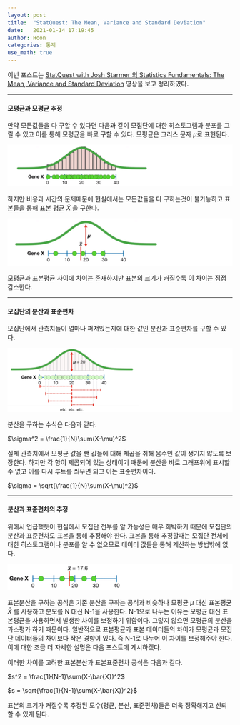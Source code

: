 ```yaml
---
layout: post
title:  "StatQuest: The Mean, Variance and Standard Deviation"
date:   2021-01-14 17:19:45
author: Hoon
categories: 통계
use_math: true
---
```


이번 포스트는 [StatQuest with Josh Starmer 의 Statistics Fundamentals: The Mean, Variance and Standard Deviation](https://www.youtube.com/watch?v=SzZ6GpcfoQY&list=PLblh5JKOoLUK0FLuzwntyYI10UQFUhsY9&index=5) 영상을 보고 정리하였다. 

----

#### 모평균과 모평균 추정

만약 모든값들을 다 구할 수 있다면 다음과 같이 모집단에 대한 히스토그램과 분포를 그릴 수 있고 이를 통해 모평균을 바로 구할 수 있다. 모평균은 그리스 문자 $\mu$로 표현된다.

![StatQuest5-1.PNG](https://github.com/hoon-923/hoon-923.github.io/blob/main/_images/statistics/statquest/Mean_Var_STD/StatQuest5-1.PNG?raw=true)

하지만 비용과 시간의 문제때문에 현실에서는 모든값들을 다 구하는것이 불가능하고 표본들을 통해 표본 평균 $\bar{X}$ 을 구한다.

![StatQuest5-2.PNG](https://github.com/hoon-923/hoon-923.github.io/blob/main/_images/statistics/statquest/Mean_Var_STD/StatQuest5-2.PNG?raw=true)

모평균과 표본평균 사이에 차이는 존재하지만 표본의 크기가 커질수록 이 차이는 점점 감소한다.

-----

#### 모집단의 분산과 표준편차

모집단에서 관측치들이 얼마나 퍼져있는지에 대한 값인 분산과 표준편차를 구할 수 있다.

![StatQuest5-4.PNG](https://github.com/hoon-923/hoon-923.github.io/blob/main/_images/statistics/statquest/Mean_Var_STD/StatQuest5-4.PNG?raw=true)

분산을 구하는 수식은 다음과 같다.

$\sigma^2 = \frac{1}{N}\sum(X-\mu)^2$

실제 관측치에서 모평균 값을 뺀 값들에 대해 제곱을 취해 음수인 값이 생기지 않도록 보장한다. 하지만 각 항이 제곱되어 있는 상태이기 때문에 분산을 바로 그래프위에 표시할 수 없고 이를 다시 루트를 씌우면 되고 이는 표준편차이다.

$\sigma = \sqrt{\frac{1}{N}\sum(X-\mu)^2}$

----

#### 분산과 표준편차의 추정

위에서 언급했듯이 현실에서 모집단 전부를 알 가능성은 매우 희박하기 때문에 모집단의 분산과 표준편차도 표본을 통해 추정해야 한다. 표본을 통해 추정할때는 모집단 전체에 대한 히스토그램이나 분포를 알 수 없으므로 데이터 값들을 통해 계산하는 방법밖에 없다.

![StatQuest5-3.PNG](https://github.com/hoon-923/hoon-923.github.io/blob/main/_images/statistics/statquest/Mean_Var_STD/StatQuest5-3.PNG?raw=true)

표본분산을 구하는 공식은 기존 분산을 구하는 공식과 비슷하나 모평균 $\mu$ 대신 표본평균 $\bar{X}$ 를 사용하고 분모를 N 대신 N-1을 사용한다. N-1으로 나누는 이유는 모평균 대신 표본평균을 사용하면서 발생한 차이를 보정하기 위함이다. 그렇지 않으면 모평균의 분산을 과소평가 하기 때문이다. 일반적으로 표본평균과 표본 데이터들의 차이가 모평균과 모집단 데이터들의 차이보다 작은 경향이 있다. 즉 N-1로 나누어 이 차이를 보정해주야 한다. 이에 대한 조금 더 자세한 설명은 다음 포스트에 게시하겠다.

이러한 차이를 고려한 표본분산과 표본표준편차 공식은 다음과 같다.

$s^2 = \frac{1}{N-1}\sum(X-\bar{X})^2$

$s = \sqrt{\frac{1}{N-1}\sum(X-\bar{X})^2}$

표본의 크기가 커질수록 추정된 모수(평균, 분산, 표준편차)들은 더욱 정확해지고 신뢰할 수 있게 된다.
